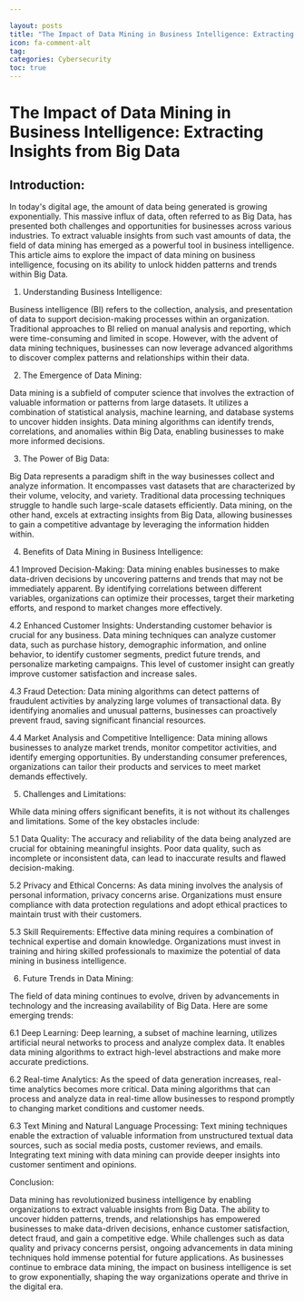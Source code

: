 ```yaml
---

layout: posts
title: "The Impact of Data Mining in Business Intelligence: Extracting Insights from Big Data"
icon: fa-comment-alt
tag:      
categories: Cybersecurity
toc: true
---
```




# The Impact of Data Mining in Business Intelligence: Extracting Insights from Big Data

## Introduction:

In today's digital age, the amount of data being generated is growing exponentially. This massive influx of data, often referred to as Big Data, has presented both challenges and opportunities for businesses across various industries. To extract valuable insights from such vast amounts of data, the field of data mining has emerged as a powerful tool in business intelligence. This article aims to explore the impact of data mining on business intelligence, focusing on its ability to unlock hidden patterns and trends within Big Data.

1. Understanding Business Intelligence:

Business intelligence (BI) refers to the collection, analysis, and presentation of data to support decision-making processes within an organization. Traditional approaches to BI relied on manual analysis and reporting, which were time-consuming and limited in scope. However, with the advent of data mining techniques, businesses can now leverage advanced algorithms to discover complex patterns and relationships within their data.

2. The Emergence of Data Mining:

Data mining is a subfield of computer science that involves the extraction of valuable information or patterns from large datasets. It utilizes a combination of statistical analysis, machine learning, and database systems to uncover hidden insights. Data mining algorithms can identify trends, correlations, and anomalies within Big Data, enabling businesses to make more informed decisions.

3. The Power of Big Data:

Big Data represents a paradigm shift in the way businesses collect and analyze information. It encompasses vast datasets that are characterized by their volume, velocity, and variety. Traditional data processing techniques struggle to handle such large-scale datasets efficiently. Data mining, on the other hand, excels at extracting insights from Big Data, allowing businesses to gain a competitive advantage by leveraging the information hidden within.

4. Benefits of Data Mining in Business Intelligence:

4.1 Improved Decision-Making:
Data mining enables businesses to make data-driven decisions by uncovering patterns and trends that may not be immediately apparent. By identifying correlations between different variables, organizations can optimize their processes, target their marketing efforts, and respond to market changes more effectively.

4.2 Enhanced Customer Insights:
Understanding customer behavior is crucial for any business. Data mining techniques can analyze customer data, such as purchase history, demographic information, and online behavior, to identify customer segments, predict future trends, and personalize marketing campaigns. This level of customer insight can greatly improve customer satisfaction and increase sales.

4.3 Fraud Detection:
Data mining algorithms can detect patterns of fraudulent activities by analyzing large volumes of transactional data. By identifying anomalies and unusual patterns, businesses can proactively prevent fraud, saving significant financial resources.

4.4 Market Analysis and Competitive Intelligence:
Data mining allows businesses to analyze market trends, monitor competitor activities, and identify emerging opportunities. By understanding consumer preferences, organizations can tailor their products and services to meet market demands effectively.

5. Challenges and Limitations:

While data mining offers significant benefits, it is not without its challenges and limitations. Some of the key obstacles include:

5.1 Data Quality:
The accuracy and reliability of the data being analyzed are crucial for obtaining meaningful insights. Poor data quality, such as incomplete or inconsistent data, can lead to inaccurate results and flawed decision-making.

5.2 Privacy and Ethical Concerns:
As data mining involves the analysis of personal information, privacy concerns arise. Organizations must ensure compliance with data protection regulations and adopt ethical practices to maintain trust with their customers.

5.3 Skill Requirements:
Effective data mining requires a combination of technical expertise and domain knowledge. Organizations must invest in training and hiring skilled professionals to maximize the potential of data mining in business intelligence.

6. Future Trends in Data Mining:

The field of data mining continues to evolve, driven by advancements in technology and the increasing availability of Big Data. Here are some emerging trends:

6.1 Deep Learning:
Deep learning, a subset of machine learning, utilizes artificial neural networks to process and analyze complex data. It enables data mining algorithms to extract high-level abstractions and make more accurate predictions.

6.2 Real-time Analytics:
As the speed of data generation increases, real-time analytics becomes more critical. Data mining algorithms that can process and analyze data in real-time allow businesses to respond promptly to changing market conditions and customer needs.

6.3 Text Mining and Natural Language Processing:
Text mining techniques enable the extraction of valuable information from unstructured textual data sources, such as social media posts, customer reviews, and emails. Integrating text mining with data mining can provide deeper insights into customer sentiment and opinions.

Conclusion:

Data mining has revolutionized business intelligence by enabling organizations to extract valuable insights from Big Data. The ability to uncover hidden patterns, trends, and relationships has empowered businesses to make data-driven decisions, enhance customer satisfaction, detect fraud, and gain a competitive edge. While challenges such as data quality and privacy concerns persist, ongoing advancements in data mining techniques hold immense potential for future applications. As businesses continue to embrace data mining, the impact on business intelligence is set to grow exponentially, shaping the way organizations operate and thrive in the digital era.